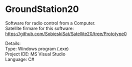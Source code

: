 # GroundStation20

Software for radio control from a Computer.  
Satellite firmare for this software: https://github.com/SobieskiSat/Satellite20/tree/Prototype0  

Details:  
Type: Windows program (.exe)  
Project IDE: MS Visual Studio  
Language: C#
